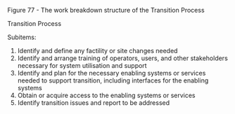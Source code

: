 Figure 77 - The work breakdown structure of the Transition Process

Transition Process

Subitems:

1. Identify and define any factility or site changes needed
2. Identify and arrange training of operators, users, and other stakeholders necessary for system utilisation and support
3. Identify and plan for the necessary enabling systems or services needed to support transition, including interfaces for the enabling systems
4. Obtain or acquire access to the enabling systems or services
5. Identify transition issues and report to be addressed